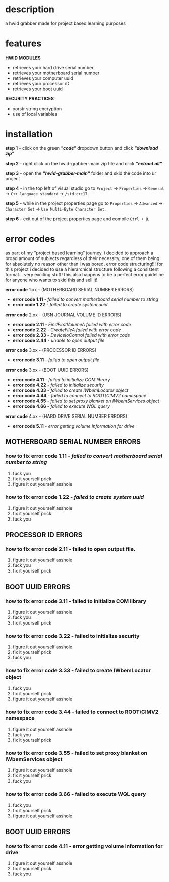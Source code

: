 # description

a hwid grabber made for project based learning purposes

# features

**HWID MODULES**
* retrieves your hard drive serial number
* retrieves your motherboard serial number
* retrieves your computer uuid
* retrieves your processor iD 
* retrieves your boot uuid

**SECURITY PRACTICES**
* xorstr string encryption
* use of local variables

# installation

**step 1** - click on the green ***"code"*** dropdown button and click ***"download zip"***

**step 2** - right click on the hwid-grabber-main.zip file and click ***"extract all"***

**step 3** - open the ***"hwid-grabber-main"*** folder and skid the code into ur project

**step 4** - in the top left of visual studio go to `Project` -> `Properties` -> `General` -> `C++ language standard` -> `/std:c++17`.

**step 5** - while in the project properties page go to `Properties` -> `Advanced` -> `Character Set` -> `Use Multi-Byte Character Set`.

**step 6** - exit out of the project properties page and compile `Ctrl + B`.

# error codes

as part of my "project based learning" journey, i decided to approach a broad amount of subjects regardless of their necessity, one of them being for absolutely no reason other than i was bored, error code structuring!!! for this project i decided to use a hierarchical structure following a consistent format... very exciting stuff! this also happens to be a perfect error guideline for anyone who wants to skid this and sell it!

**error code** 1.xx - (MOTHERBOARD SERIAL NUMBER ERRORS)
   * **error code 1.11** - _failed to convert motherboard serial number to string_
   * **error code 1.22** - _failed to create system uuid_

**error code** 2.xx - (USN JOURNAL VOLUME ID ERRORS)
   * **error code 2.11** - _FindFirstVolumeA failed with error code_
   * **error code 2.22** - _CreateFileA failed with error code_
   * **error code 2.33** - _DeviceIoControl failed with error code_
   * **error code 2.44** - _unable to open output file_

**error code** 3.xx - (PROCESSOR ID ERRORS)
   * **error code 3.11** - _failed to open output file_

**error code** 3.xx - (BOOT UUID ERRORS)
   * **error code 4.11** - _failed to initialize COM library_
   * **error code 4.22** - _failed to initialize security_
   * **error code 4.33** - _failed to create IWbemLocator object_
   * **error code 4.44** - _failed to connect to ROOT\\CIMV2 namespace_
   * **error code 4.55** - _failed to set proxy blanket on IWbemServices object_
   * **error code 4.66** - _failed to execute WQL query_

**error code** 4.xx - (HARD DRIVE SERIAL NUMBER ERRORS)
  * **error code 5.11** - _error getting volume information for drive_

## MOTHERBOARD SERIAL NUMBER ERRORS
  ### how to fix error code 1.11 -  _failed to convert motherboard serial number to string_

1. fuck you
2. fix it yourself prick
3. figure it out yourself asshole

  ### how to fix error code 1.22 - _failed to create system uuid_

1. figure it out yourself asshole
2. fix it yourself prick
3. fuck you

## PROCESSOR ID ERRORS
  ### how to fix error code 2.11 - failed to open output file.

1. figure it out yourself asshole
2. fuck you
3. fix it yourself prick

## BOOT UUID ERRORS
  ### how to fix error code 3.11 - failed to initialize COM library

1. figure it out yourself asshole
2. fuck you
3. fix it yourself prick

  ### how to fix error code 3.22 - failed to initialize security

1. figure it out yourself asshole
2. fix it yourself prick
3. fuck you

  ### how to fix error code 3.33 -  failed to create IWbemLocator object

1. fuck you
2. fix it yourself prick
3. figure it out yourself asshole

  ### how to fix error code 3.44 - failed to connect to ROOT\\CIMV2 namespace

1. figure it out yourself asshole
2. fuck you
3. fix it yourself prick


  ### how to fix error code 3.55 -  failed to set proxy blanket on IWbemServices object
1. figure it out yourself asshole
2. fix it yourself prick
3. fuck you

  ### how to fix error code 3.66 - failed to execute WQL query
1. fuck you
2. fix it yourself prick
3. figure it out yourself asshole

## BOOT UUID ERRORS
  ### how to fix error code 4.11 - error getting volume information for drive

1. figure it out yourself asshole
2. fix it yourself prick
3. fuck you
